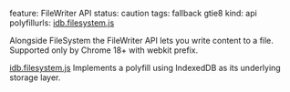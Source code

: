 feature: FileWriter API
status: caution
tags: fallback gtie8
kind: api
polyfillurls: [idb.filesystem.js](https://github.com/ebidel/idb.filesystem.js)

Alongside FileSystem the FileWriter API lets you write content to a file.
Supported only by Chrome 18+ with webkit prefix.

[idb.filesystem.js](https://github.com/ebidel/idb.filesystem.js) Implements a polyfill using IndexedDB as its underlying storage layer.